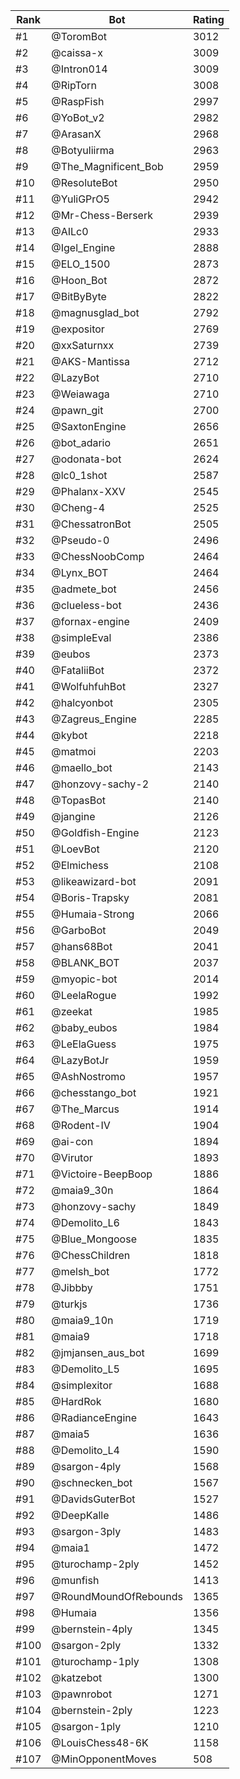 Rank|Bot|Rating
---|---|---
#1|@ToromBot|3012
#2|@caissa-x|3009
#3|@Intron014|3009
#4|@RipTorn|3008
#5|@RaspFish|2997
#6|@YoBot_v2|2982
#7|@ArasanX|2968
#8|@Botyuliirma|2963
#9|@The_Magnificent_Bob|2959
#10|@ResoluteBot|2950
#11|@YuliGPrO5|2942
#12|@Mr-Chess-Berserk|2939
#13|@AILc0|2933
#14|@Igel_Engine|2888
#15|@ELO_1500|2873
#16|@Hoon_Bot|2872
#17|@BitByByte|2822
#18|@magnusglad_bot|2792
#19|@expositor|2769
#20|@xxSaturnxx|2739
#21|@AKS-Mantissa|2712
#22|@LazyBot|2710
#23|@Weiawaga|2710
#24|@pawn_git|2700
#25|@SaxtonEngine|2656
#26|@bot_adario|2651
#27|@odonata-bot|2624
#28|@lc0_1shot|2587
#29|@Phalanx-XXV|2545
#30|@Cheng-4|2525
#31|@ChessatronBot|2505
#32|@Pseudo-0|2496
#33|@ChessNoobComp|2464
#34|@Lynx_BOT|2464
#35|@admete_bot|2456
#36|@clueless-bot|2436
#37|@fornax-engine|2409
#38|@simpleEval|2386
#39|@eubos|2373
#40|@FataliiBot|2372
#41|@WolfuhfuhBot|2327
#42|@halcyonbot|2305
#43|@Zagreus_Engine|2285
#44|@kybot|2218
#45|@matmoi|2203
#46|@maello_bot|2143
#47|@honzovy-sachy-2|2140
#48|@TopasBot|2140
#49|@jangine|2126
#50|@Goldfish-Engine|2123
#51|@LoevBot|2120
#52|@Elmichess|2108
#53|@likeawizard-bot|2091
#54|@Boris-Trapsky|2081
#55|@Humaia-Strong|2066
#56|@GarboBot|2049
#57|@hans68Bot|2041
#58|@BLANK_BOT|2037
#59|@myopic-bot|2014
#60|@LeelaRogue|1992
#61|@zeekat|1985
#62|@baby_eubos|1984
#63|@LeElaGuess|1975
#64|@LazyBotJr|1959
#65|@AshNostromo|1957
#66|@chesstango_bot|1921
#67|@The_Marcus|1914
#68|@Rodent-IV|1904
#69|@ai-con|1894
#70|@Virutor|1893
#71|@Victoire-BeepBoop|1886
#72|@maia9_30n|1864
#73|@honzovy-sachy|1849
#74|@Demolito_L6|1843
#75|@Blue_Mongoose|1835
#76|@ChessChildren|1818
#77|@melsh_bot|1772
#78|@Jibbby|1751
#79|@turkjs|1736
#80|@maia9_10n|1719
#81|@maia9|1718
#82|@jmjansen_aus_bot|1699
#83|@Demolito_L5|1695
#84|@simplexitor|1688
#85|@HardRok|1680
#86|@RadianceEngine|1643
#87|@maia5|1636
#88|@Demolito_L4|1590
#89|@sargon-4ply|1568
#90|@schnecken_bot|1567
#91|@DavidsGuterBot|1527
#92|@DeepKalle|1486
#93|@sargon-3ply|1483
#94|@maia1|1472
#95|@turochamp-2ply|1452
#96|@munfish|1413
#97|@RoundMoundOfRebounds|1365
#98|@Humaia|1356
#99|@bernstein-4ply|1345
#100|@sargon-2ply|1332
#101|@turochamp-1ply|1308
#102|@katzebot|1300
#103|@pawnrobot|1271
#104|@bernstein-2ply|1223
#105|@sargon-1ply|1210
#106|@LouisChess48-6K|1158
#107|@MinOpponentMoves|508
